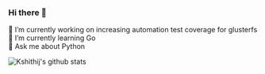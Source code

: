 ### Hi there 👋

<!--
**kshithijiyer/kshithijiyer** is a ✨ _special_ ✨ repository because its `README.md` (this file) appears on your GitHub profile.

Here are some ideas to get you started:

- 🔭 I’m currently working on ...
- 🌱 I’m currently learning ...
- 👯 I’m looking to collaborate on ...
- 🤔 I’m looking for help with ...
- 💬 Ask me about ...
- 📫 How to reach me: ...
- 😄 Pronouns: ...
- ⚡ Fun fact: ...
-->

🔭 I’m currently working on increasing automation test coverage for glusterfs <br>
🌱 I’m currently learning Go <br>
💬 Ask me about Python

![Kshithij's github stats]([https://github-readme-stats.vercel.app/api?username=kshithijiyer&theme=dark&include_all_commits=true&show_icons=true])

